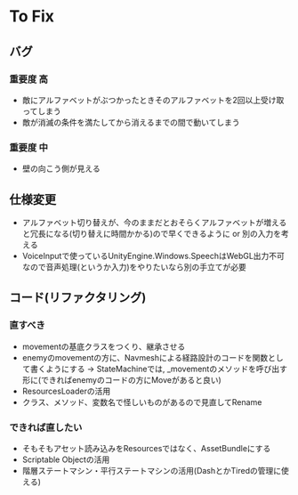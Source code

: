 # To Fix

## バグ

### 重要度 高

- 敵にアルファベットがぶつかったときそのアルファベットを2回以上受け取ってしまう
- 敵が消滅の条件を満たしてから消えるまでの間で動いてしまう


### 重要度 中

- 壁の向こう側が見える


## 仕様変更

- アルファベット切り替えが、今のままだとおそらくアルファベットが増えると冗長になる(切り替えに時間かかる)ので早くできるように or 別の入力を考える
- VoiceInputで使っているUnityEngine.Windows.SpeechはWebGL出力不可なので音声処理(というか入力)をやりたいなら別の手立てが必要


## コード(リファクタリング)

### 直すべき

- movementの基底クラスをつくり、継承させる
- enemyのmovementの方に、Navmeshによる経路設計のコードを関数として書くようにする -> StateMachineでは, _movementのメソッドを呼び出す形に(できればenemyのコードの方にMoveがあると良い)
- ResourcesLoaderの活用
- クラス、メソッド、変数名で怪しいものがあるので見直してRename

### できれば直したい

- そもそもアセット読み込みをResourcesではなく、AssetBundleにする
- Scriptable Objectの活用
- 階層ステートマシン・平行ステートマシンの活用(DashとかTiredの管理に使える)
